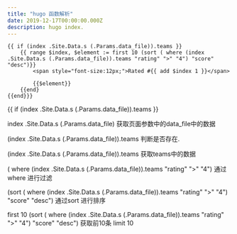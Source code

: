 ```yaml
---
title: "hugo 函数解析"
date: 2019-12-17T00:00:00.000Z
description: hugo index.
---
```

```
{{ if (index .Site.Data.s (.Params.data_file)).teams }}
    {{ range $index, $element := first 10 (sort ( where (index .Site.Data.s (.Params.data_file)).teams "rating" ">" "4") "score" "desc")}}
        <span style="font-size:12px;">Rated #{{ add $index 1 }}</span>

        {{$element}}
    {{end}
{{end}}}
```

{{ if (index .Site.Data.s (.Params.data_file)).teams }}

index .Site.Data.s (.Params.data_file) 获取页面参数中的data_file中的数据

(index .Site.Data.s (.Params.data_file)).teams 判断是否存在.

(index .Site.Data.s (.Params.data_file)).teams 获取teams中的数据

( where (index .Site.Data.s (.Params.data_file)).teams "rating" ">" "4") 通过where 进行过滤

(sort ( where (index .Site.Data.s (.Params.data_file)).teams "rating" ">" "4") "score" "desc") 通过sort 进行排序

first 10 (sort ( where (index .Site.Data.s (.Params.data_file)).teams "rating" ">" "4") "score" "desc") 获取前10条 limit
10